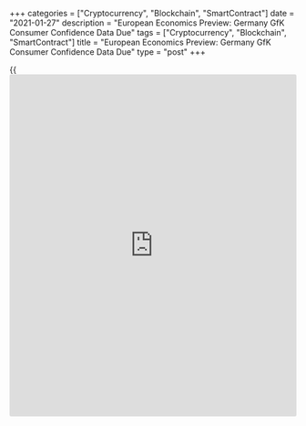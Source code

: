 +++
categories = ["Cryptocurrency", "Blockchain", "SmartContract"]
date = "2021-01-27"
description = "European Economics Preview: Germany GfK Consumer Confidence Data Due"
tags = ["Cryptocurrency", "Blockchain", "SmartContract"]
title = "European Economics Preview: Germany GfK Consumer Confidence Data Due"
type = "post"
+++

{{<iframe id="large-banner" src="https://www.bounty.group/#slide=23.0" width="100%" height="600" scrolling="no" style="border: 0px solid rgb(216, 221, 230); border-radius: 3px;">}}

Consumer sentiment survey results from Germany and France are due on
Wednesday, headlining a light day for the European economic [news](https://www.letsplayfx.com/blog/forex-news-website/).

At 2.00 am ET, the market research group Gfk is set to publish Germany's
consumer sentiment survey data for February. The forward-looking
consumer sentiment index is seen at -7.9 versus -7.3 in January.

At 2.45 am ET, the French statistical office Insee releases consumer
sentiment survey results. The sentiment index is seen falling to 94 in
January from 95 in December.

At 3.30 am ET, Statistics Sweden is set to issue foreign trade data for
December.

Half an hour later, Austria's manufacturing PMI and unemployment figures
from Poland are due. Poland's jobless rate is forecast to rise to 6.2
percent in December from 6.1 percent in November.

For comments and feedback [contact](https://www.playgroundfx.com/contact/): editorial@rtt[news](https://www.letsplayfx.com/blog/forex-news-website/).com

[Economic News][1]

 **What parts of the world are seeing the best (and worst) economic
performances lately? Click[here][2] to check out our [Econ Scorecard][2]
and find out! See up-to-the-moment [ranking](https://www.playgroundfx.com/blog/crypto-exchange-ranking/)s for the best and worst
performers in [GDP][3], [unemployment rate][4], [inflation][5] and much
more.**

   1. www.rtt[news](https://www.letsplayfx.com/blog/forex-news-website/).com/Content/EconomicNews.aspx
   2. www.rtt[news](https://www.letsplayfx.com/blog/forex-news-website/).com/economic-scorecard/world-rank/unemployment-rate/highest-performance.aspx
   3. www.rtt[news](https://www.letsplayfx.com/blog/forex-news-website/).com/economic-scorecard/world-rank/GDP/highest-performance.aspx
   4. www.rtt[news](https://www.letsplayfx.com/blog/forex-news-website/).com/economic-scorecard/world-rank/unemployment-rate/lowest-performance.aspx
   5. www.rtt[news](https://www.letsplayfx.com/blog/forex-news-website/).com/economic-scorecard/world-rank/CPI/highest-performance.aspx